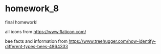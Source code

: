 # homework_8
 final homework!

all icons from https://www.flaticon.com/

bee facts and information from https://www.treehugger.com/how-identify-different-types-bees-4864333

